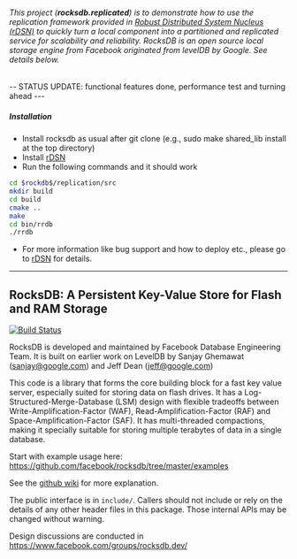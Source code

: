 
###### This project (**rocksdb.replicated**) is to demonstrate how to use the replication framework provided in [Robust Distributed System Nucleus (rDSN)](https://github.com/Microsoft/rDSN) to quickly turn a local component into a partitioned and replicated service for scalability and reliability. RocksDB is an open source local storage engine from Facebook originated from levelDB by Google. See details below.

-- STATUS UPDATE: functional features done, performance test and turning ahead ---

##### Installation
* Install rocksdb as usual after git clone (e.g., sudo make shared_lib install at the top directory)
* Install [rDSN](https://github.com/Microsoft/rDSN/wiki/Installation)
* Run the following commands and it should work
```bash
cd $rockdb$/replication/src
mkdir build
cd build
cmake ..
make
cd bin/rrdb
./rrdb
```
* For more information like bug support and how to deploy etc., please go to [rDSN](https://github.com/Microsoft/rDSN/wiki) for details.

***

## RocksDB: A Persistent Key-Value Store for Flash and RAM Storage

[![Build Status](https://travis-ci.org/facebook/rocksdb.svg?branch=master)](https://travis-ci.org/facebook/rocksdb)

RocksDB is developed and maintained by Facebook Database Engineering Team.
It is built on earlier work on LevelDB by Sanjay Ghemawat (sanjay@google.com)
and Jeff Dean (jeff@google.com)

This code is a library that forms the core building block for a fast
key value server, especially suited for storing data on flash drives.
It has a Log-Structured-Merge-Database (LSM) design with flexible tradeoffs
between Write-Amplification-Factor (WAF), Read-Amplification-Factor (RAF)
and Space-Amplification-Factor (SAF). It has multi-threaded compactions,
making it specially suitable for storing multiple terabytes of data in a
single database.

Start with example usage here: https://github.com/facebook/rocksdb/tree/master/examples

See the [github wiki](https://github.com/facebook/rocksdb/wiki) for more explanation.

The public interface is in `include/`.  Callers should not include or
rely on the details of any other header files in this package.  Those
internal APIs may be changed without warning.

Design discussions are conducted in https://www.facebook.com/groups/rocksdb.dev/
